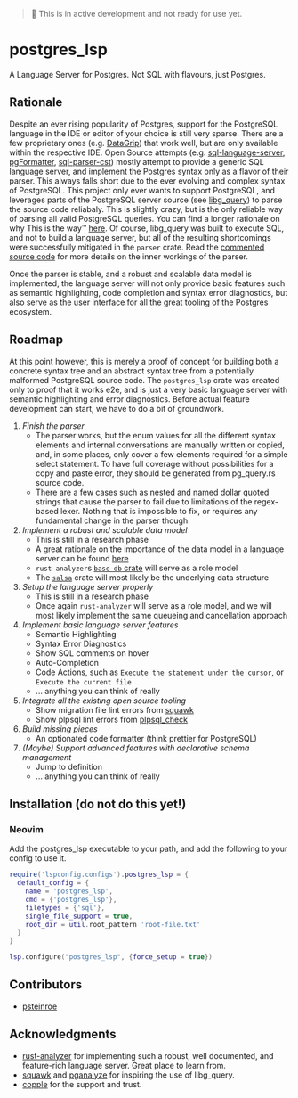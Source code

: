 > 🚧 This is in active development and not ready for use yet.

# postgres_lsp

A Language Server for Postgres. Not SQL with flavours, just Postgres.

## Rationale

Despite an ever rising popularity of Postgres, support for the PostgreSQL language in the IDE or editor of your choice is still very sparse. There are a few proprietary ones (e.g. [DataGrip](https://www.jetbrains.com/datagrip/)) that work well, but are only available within the respective IDE. Open Source attempts (e.g. [sql-language-server](https://github.com/joe-re/sql-language-server), [pgFormatter](https://github.com/darold/pgFormatter/tree/master), [sql-parser-cst](https://github.com/nene/sql-parser-cst)) mostly attempt to provide a generic SQL language server, and implement the Postgres syntax only as a flavor of their parser. This always falls short due to the ever evolving and complex syntax of PostgreSQL. This project only ever wants to support PostgreSQL, and leverages parts of the PostgreSQL server source (see [libg_query](https://github.com/pganalyze/libpg_query)) to parse the source code reliabaly. This is slightly crazy, but is the only reliable way of parsing all valid PostgreSQL queries. You can find a longer rationale on why This is the way™ [here](https://pganalyze.com/blog/parse-postgresql-queries-in-ruby). Of course, libg_query was built to execute SQL, and not to build a language server, but all of the resulting shortcomings were successfully mitigated in the `parser` crate. Read the [commented source code](./crates/parser/src/lib.rs) for more details on the inner workings of the parser.

Once the parser is stable, and a robust and scalable data model is implemented, the language server will not only provide basic features such as semantic highlighting, code completion and syntax error diagnostics, but also serve as the user interface for all the great tooling of the Postgres ecosystem.

## Roadmap

At this point however, this is merely a proof of concept for building both a concrete syntax tree and an abstract syntax tree from a potentially malformed PostgreSQL source code. The `postgres_lsp` crate was created only to proof that it works e2e, and is just a very basic language server with semantic highlighting and error diagnostics. Before actual feature development can start, we have to do a bit of groundwork.

1. _Finish the parser_
   - The parser works, but the enum values for all the different syntax elements and internal conversations are manually written or copied, and, in some places, only cover a few elements required for a simple select statement. To have full coverage without possibilities for a copy and paste error, they should be generated from pg_query.rs source code.
   - There are a few cases such as nested and named dollar quoted strings that cause the parser to fail due to limitations of the regex-based lexer. Nothing that is impossible to fix, or requires any fundamental change in the parser though.
2. _Implement a robust and scalable data model_
   - This is still in a research phase
   - A great rationale on the importance of the data model in a language server can be found [here](https://matklad.github.io/2023/05/06/zig-language-server-and-cancellation.html)
   - `rust-analyzer`s [`base-db` crate](https://github.com/rust-lang/rust-analyzer/tree/master/crates/base-db) will serve as a role model
   - The [`salsa`](https://github.com/salsa-rs/salsa) crate will most likely be the underlying data structure
3. _Setup the language server properly_
   - This is still in a research phase
   - Once again `rust-analyzer` will serve as a role model, and we will most likely implement the same queueing and cancellation approach
4. _Implement basic language server features_
   - Semantic Highlighting
   - Syntax Error Diagnostics
   - Show SQL comments on hover
   - Auto-Completion
   - Code Actions, such as `Execute the statement under the cursor`, or `Execute the current file`
   - ... anything you can think of really
5. _Integrate all the existing open source tooling_
   - Show migration file lint errors from [squawk](https://github.com/sbdchd/squawk)
   - Show plpsql lint errors from [plpsql_check](https://github.com/okbob/plpgsql_check)
6. _Build missing pieces_
   - An optionated code formatter (think prettier for PostgreSQL)
7. _(Maybe) Support advanced features with declarative schema management_
   - Jump to definition
   - ... anything you can think of really

## Installation (do not do this yet!)

### Neovim

Add the postgres_lsp executable to your path, and add the following to your config to use it.

```lua
require('lspconfig.configs').postgres_lsp = {
  default_config = {
    name = 'postgres_lsp',
    cmd = {'postgres_lsp'},
    filetypes = {'sql'},
    single_file_support = true,
    root_dir = util.root_pattern 'root-file.txt'
  }
}

lsp.configure("postgres_lsp", {force_setup = true})
```

## Contributors

- [psteinroe](https://github.com/psteinroe)

## Acknowledgments

- [rust-analyzer](https://github.com/rust-lang/rust-analyzer) for implementing such a robust, well documented, and feature-rich language server. Great place to learn from.
- [squawk](https://github.com/sbdchd/squawk) and [pganalyze](https://pganalyze.com) for inspiring the use of libg_query.
- [copple](https://github.com/kiwicopple) for the support and trust.
